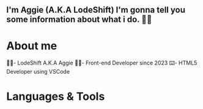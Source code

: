I'm Aggie (A.K.A LodeShift) I'm gonna tell you some information about what i do. 👋🏼
---

# About me
👋🏼- LodeShift A.K.A Aggie
🧑‍💻- Front-end Developer since 2023 
⌨️- HTML5 Developer using VSCode

# Languages & Tools
